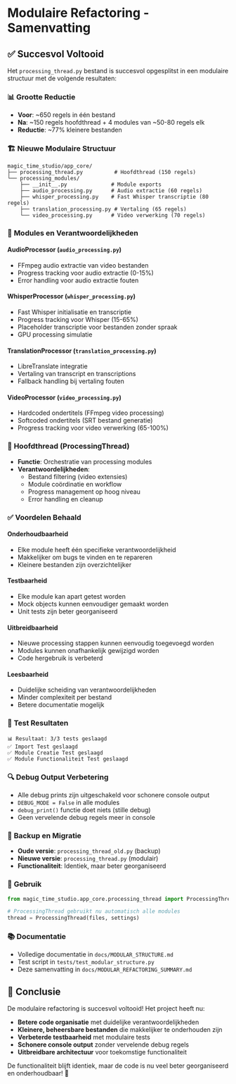 # Modulaire Refactoring - Samenvatting

## ✅ **Succesvol Voltooid**

Het `processing_thread.py` bestand is succesvol opgesplitst in een modulaire structuur met de volgende resultaten:

### 📊 **Grootte Reductie**
- **Voor**: ~650 regels in één bestand
- **Na**: ~150 regels hoofdthread + 4 modules van ~50-80 regels elk
- **Reductie**: ~77% kleinere bestanden

### 🏗️ **Nieuwe Modulaire Structuur**

```
magic_time_studio/app_core/
├── processing_thread.py          # Hoofdthread (150 regels)
└── processing_modules/
    ├── __init__.py              # Module exports
    ├── audio_processing.py      # Audio extractie (60 regels)
    ├── whisper_processing.py    # Fast Whisper transcriptie (80 regels)
    ├── translation_processing.py # Vertaling (65 regels)
    └── video_processing.py      # Video verwerking (70 regels)
```

### 🎯 **Modules en Verantwoordelijkheden**

#### **AudioProcessor** (`audio_processing.py`)
- FFmpeg audio extractie van video bestanden
- Progress tracking voor audio extractie (0-15%)
- Error handling voor audio extractie fouten

#### **WhisperProcessor** (`whisper_processing.py`)
- Fast Whisper initialisatie en transcriptie
- Progress tracking voor Whisper (15-65%)
- Placeholder transcriptie voor bestanden zonder spraak
- GPU processing simulatie

#### **TranslationProcessor** (`translation_processing.py`)
- LibreTranslate integratie
- Vertaling van transcript en transcriptions
- Fallback handling bij vertaling fouten

#### **VideoProcessor** (`video_processing.py`)
- Hardcoded ondertitels (FFmpeg video processing)
- Softcoded ondertitels (SRT bestand generatie)
- Progress tracking voor video verwerking (65-100%)

### 🔧 **Hoofdthread (ProcessingThread)**
- **Functie**: Orchestratie van processing modules
- **Verantwoordelijkheden**:
  - Bestand filtering (video extensies)
  - Module coördinatie en workflow
  - Progress management op hoog niveau
  - Error handling en cleanup

### ✅ **Voordelen Behaald**

#### **Onderhoudbaarheid**
- Elke module heeft één specifieke verantwoordelijkheid
- Makkelijker om bugs te vinden en te repareren
- Kleinere bestanden zijn overzichtelijker

#### **Testbaarheid**
- Elke module kan apart getest worden
- Mock objects kunnen eenvoudiger gemaakt worden
- Unit tests zijn beter georganiseerd

#### **Uitbreidbaarheid**
- Nieuwe processing stappen kunnen eenvoudig toegevoegd worden
- Modules kunnen onafhankelijk gewijzigd worden
- Code hergebruik is verbeterd

#### **Leesbaarheid**
- Duidelijke scheiding van verantwoordelijkheden
- Minder complexiteit per bestand
- Betere documentatie mogelijk

### 🧪 **Test Resultaten**
```
📊 Resultaat: 3/3 tests geslaagd
✅ Import Test geslaagd
✅ Module Creatie Test geslaagd  
✅ Module Functionaliteit Test geslaagd
```

### 🔍 **Debug Output Verbetering**
- Alle debug prints zijn uitgeschakeld voor schonere console output
- `DEBUG_MODE = False` in alle modules
- `debug_print()` functie doet niets (stille debug)
- Geen vervelende debug regels meer in console

### 📁 **Backup en Migratie**
- **Oude versie**: `processing_thread_old.py` (backup)
- **Nieuwe versie**: `processing_thread.py` (modulair)
- **Functionaliteit**: Identiek, maar beter georganiseerd

### 🚀 **Gebruik**
```python
from magic_time_studio.app_core.processing_thread import ProcessingThread

# ProcessingThread gebruikt nu automatisch alle modules
thread = ProcessingThread(files, settings)
```

### 📚 **Documentatie**
- Volledige documentatie in `docs/MODULAR_STRUCTURE.md`
- Test script in `tests/test_modular_structure.py`
- Deze samenvatting in `docs/MODULAR_REFACTORING_SUMMARY.md`

## 🎉 **Conclusie**

De modulaire refactoring is succesvol voltooid! Het project heeft nu:

- **Betere code organisatie** met duidelijke verantwoordelijkheden
- **Kleinere, beheersbare bestanden** die makkelijker te onderhouden zijn
- **Verbeterde testbaarheid** met modulaire tests
- **Schonere console output** zonder vervelende debug regels
- **Uitbreidbare architectuur** voor toekomstige functionaliteit

De functionaliteit blijft identiek, maar de code is nu veel beter georganiseerd en onderhoudbaar! 🚀
